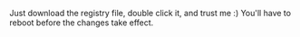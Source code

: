 Just download the registry file, double click it, and trust me :)
You'll have to reboot before the changes take effect.


